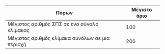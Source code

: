 Πόρων|Μέγιστο όριο
---|---
Μέγιστος αριθμός ΣΠΣ σε ένα σύνολο κλίμακας|100
Μέγιστος αριθμός κλίμακα συνόλων σε μια περιοχή|200
